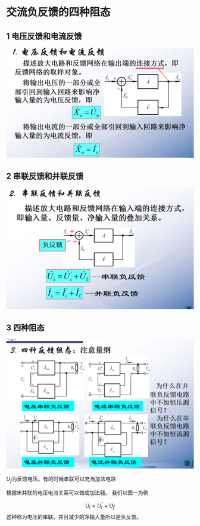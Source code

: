 # 交流负反馈的四种阻态

## 1 电压反馈和电流反馈  

![Alt text](image-5.png)

## 2 串联反馈和并联反馈  

![Alt text](image-6.png)

## 3 四种阻态  

![Alt text](image-7.png)

$U_f$为反馈电压。有的时候串联可以充当加法电路

根据串并联的电压电流关系可以做成加法器。
我们以图一为例

$$U_i = U_i^{'} + U_f$$这种称为电压的串联。并且减少的净输入量所以是负反馈。  

